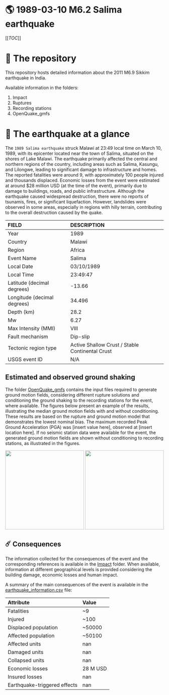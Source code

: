 # 🌎 1989-03-10 M6.2 Salima earthquake
[[_TOC_]]

# 📂 The repository

This repository hosts detailed information about the 2011 M6.9 Sikkim earthquake in India.

Available information in the folders:

1. Impact
2. Ruptures
3. Recording stations
4. OpenQuake_gmfs


# 🚀 The earthquake at a glance 

The `1989 Salima earthquake` struck Malawi at 23:49 local time on March 10, 1989, with its epicenter located near the town of Salima, situated on the shores of Lake Malawi. The earthquake primarily affected the central and northern regions of the country, including areas such as Salima, Kasungu, and Lilongwe, leading to significant damage to infrastructure and homes. The reported fatalities were around 9, with approximately 100 people injured and thousands displaced. Economic losses from the event were estimated at around $28 million USD (at the time of the event), primarily due to damage to buildings, roads, and public infrastructure. Although the earthquake caused widespread destruction, there were no reports of tsunamis, fires, or significant liquefaction. However, landslides were observed in some areas, especially in regions with hilly terrain, contributing to the overall destruction caused by the quake.

| FIELD | DESCRIPTION |
|:-------|:-------------|
| Year | 1989 |
| Country | Malawi |
| Region | Africa |
| Event Name | Salima |
| Local Date | 03/10/1989 |
| Local Time | 23:49:47 |
| Latitude (decimal degrees) | -13.66 |
| Longitude (decimal degrees) | 34.496 |
| Depth (km) | 28.2 |
| Mw | 6.27 |
| Max Intensity (MMI) | VIII |
| Fault mechanism | Dip-slip |
| Tectonic region type | Active Shallow Crust / Stable Continental Crust |
| USGS event ID | N/A |

## Estimated and observed ground shaking

The folder [OpenQuake_gmfs](./OpenQuake_gmfs/) contains the input files required to generate ground motion fields, considering different rupture solutions and conditioning the ground shaking to the recording stations for the event, where available. The figures below present an example of the results, illustrating the median ground motion fields with and without conditioning. These results are based on the rupture and ground motion model that demonstrates the lowest nominal bias. The maximum recorded Peak Ground Acceleration (PGA) was [insert value here], observed at [insert location here]. If no seismic station data were available for the event, the generated ground motion fields are shown without conditioning to recording stations, as illustrated in the figures.

<img src="./4_OpenQuake_gmfs/median_gmf_stations_none.png" height="250">
<img src="./4_OpenQuake_gmfs/median_gmf_stations_seismic.png" height="250">

## ☄️ Consequences

The information collected for the consequences of the event and the corresponding references is available in the [Impact](./Impact) folder. When available, information at different geographical levels is provided considering the building damage, economic losses and human impact.

A summary of the main consequences of the event is available in the [earthquake_information.csv](./earthquake_information.csv) file:

| Attribute | Value |
|:-------|:-------------|
| Fatalities | ~9 |
| Injured | ~100 |
| Displaced population | ~50000 |
| Affected population | ~50100 |
| Affected units | nan |
| Damaged units | nan |
| Collapsed units | nan |
| Economic losses | 28 M USD |
| Insured losses | nan |
| Earthquake-triggered effects | nan |